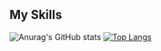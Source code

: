 ## My Skills
![Anurag's GitHub stats](https://github-readme-stats.vercel.app/api?username=mariuscontoli&show_icons=true&theme=transparent)
[![Top Langs](https://github-readme-stats.vercel.app/api/top-langs/?username=mariuscontoli)](https://github.com/anuraghazra/github-readme-stats)
